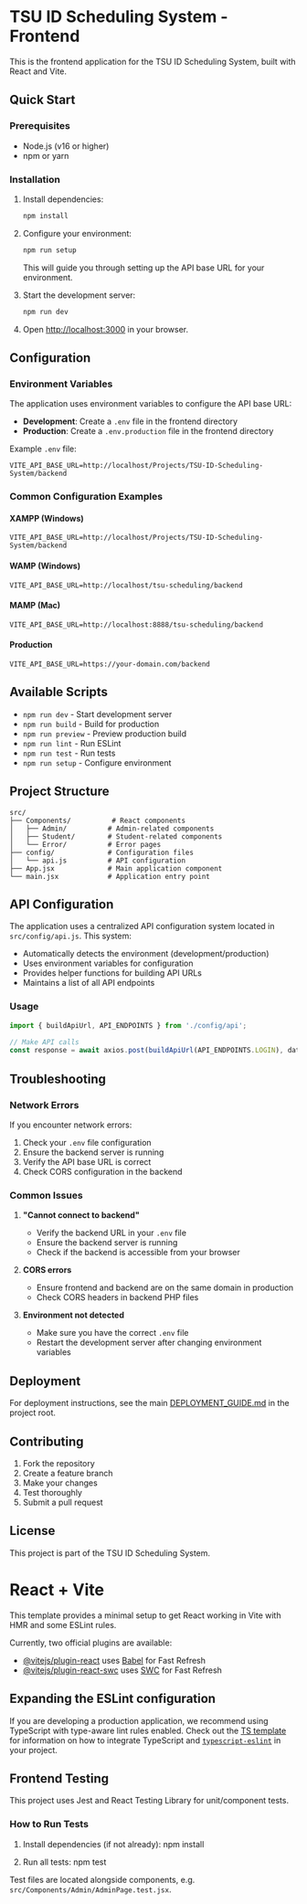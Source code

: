 # TSU ID Scheduling System - Frontend

This is the frontend application for the TSU ID Scheduling System, built with React and Vite.

## Quick Start

### Prerequisites
- Node.js (v16 or higher)
- npm or yarn

### Installation

1. Install dependencies:
   ```bash
   npm install
   ```

2. Configure your environment:
   ```bash
   npm run setup
   ```
   
   This will guide you through setting up the API base URL for your environment.

3. Start the development server:
   ```bash
   npm run dev
   ```

4. Open [http://localhost:3000](http://localhost:3000) in your browser.

## Configuration

### Environment Variables

The application uses environment variables to configure the API base URL:

- **Development**: Create a `.env` file in the frontend directory
- **Production**: Create a `.env.production` file in the frontend directory

Example `.env` file:
```env
VITE_API_BASE_URL=http://localhost/Projects/TSU-ID-Scheduling-System/backend
```

### Common Configuration Examples

#### XAMPP (Windows)
```env
VITE_API_BASE_URL=http://localhost/Projects/TSU-ID-Scheduling-System/backend
```

#### WAMP (Windows)
```env
VITE_API_BASE_URL=http://localhost/tsu-scheduling/backend
```

#### MAMP (Mac)
```env
VITE_API_BASE_URL=http://localhost:8888/tsu-scheduling/backend
```

#### Production
```env
VITE_API_BASE_URL=https://your-domain.com/backend
```

## Available Scripts

- `npm run dev` - Start development server
- `npm run build` - Build for production
- `npm run preview` - Preview production build
- `npm run lint` - Run ESLint
- `npm run test` - Run tests
- `npm run setup` - Configure environment

## Project Structure

```
src/
├── Components/          # React components
│   ├── Admin/          # Admin-related components
│   ├── Student/        # Student-related components
│   └── Error/          # Error pages
├── config/             # Configuration files
│   └── api.js          # API configuration
├── App.jsx             # Main application component
└── main.jsx            # Application entry point
```

## API Configuration

The application uses a centralized API configuration system located in `src/config/api.js`. This system:

- Automatically detects the environment (development/production)
- Uses environment variables for configuration
- Provides helper functions for building API URLs
- Maintains a list of all API endpoints

### Usage

```javascript
import { buildApiUrl, API_ENDPOINTS } from './config/api';

// Make API calls
const response = await axios.post(buildApiUrl(API_ENDPOINTS.LOGIN), data);
```

## Troubleshooting

### Network Errors
If you encounter network errors:

1. Check your `.env` file configuration
2. Ensure the backend server is running
3. Verify the API base URL is correct
4. Check CORS configuration in the backend

### Common Issues

1. **"Cannot connect to backend"**
   - Verify the backend URL in your `.env` file
   - Ensure the backend server is running
   - Check if the backend is accessible from your browser

2. **CORS errors**
   - Ensure frontend and backend are on the same domain in production
   - Check CORS headers in backend PHP files

3. **Environment not detected**
   - Make sure you have the correct `.env` file
   - Restart the development server after changing environment variables

## Deployment

For deployment instructions, see the main [DEPLOYMENT_GUIDE.md](../DEPLOYMENT_GUIDE.md) in the project root.

## Contributing

1. Fork the repository
2. Create a feature branch
3. Make your changes
4. Test thoroughly
5. Submit a pull request

## License

This project is part of the TSU ID Scheduling System.

# React + Vite

This template provides a minimal setup to get React working in Vite with HMR and some ESLint rules.

Currently, two official plugins are available:

- [@vitejs/plugin-react](https://github.com/vitejs/vite-plugin-react/blob/main/packages/plugin-react) uses [Babel](https://babeljs.io/) for Fast Refresh
- [@vitejs/plugin-react-swc](https://github.com/vitejs/vite-plugin-react/blob/main/packages/plugin-react-swc) uses [SWC](https://swc.rs/) for Fast Refresh

## Expanding the ESLint configuration

If you are developing a production application, we recommend using TypeScript with type-aware lint rules enabled. Check out the [TS template](https://github.com/vitejs/vite/tree/main/packages/create-vite/template-react-ts) for information on how to integrate TypeScript and [`typescript-eslint`](https://typescript-eslint.io) in your project.

## Frontend Testing

This project uses Jest and React Testing Library for unit/component tests.

### How to Run Tests

1. Install dependencies (if not already):
   npm install

2. Run all tests:
   npm test

Test files are located alongside components, e.g. `src/Components/Admin/AdminPage.test.jsx`.
